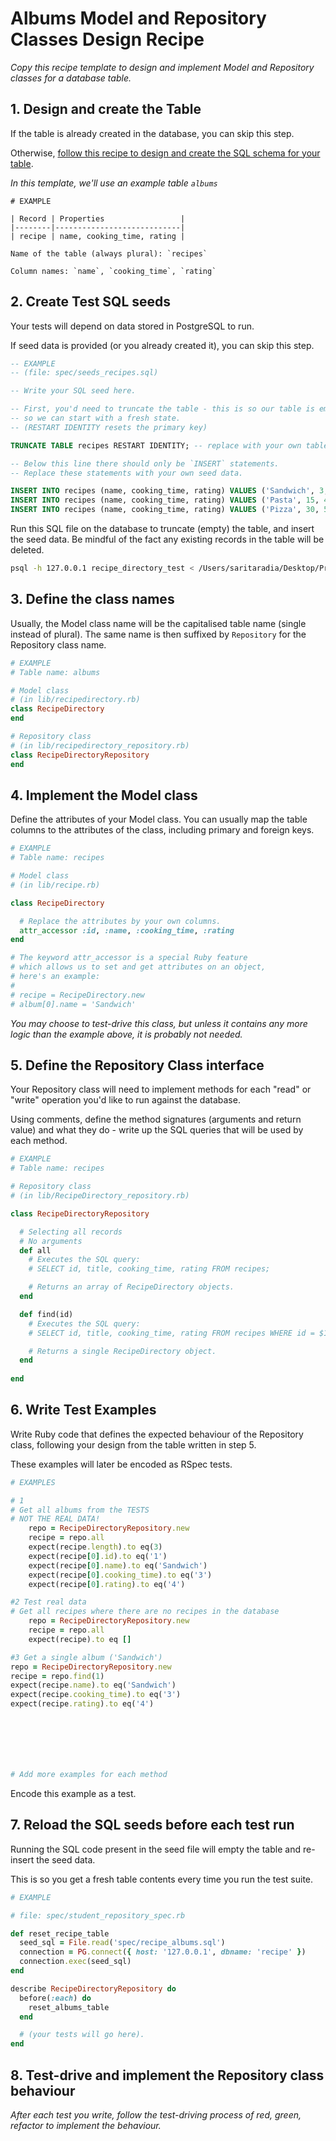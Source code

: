 # Albums Model and Repository Classes Design Recipe

_Copy this recipe template to design and implement Model and Repository classes for a database table._

## 1. Design and create the Table

If the table is already created in the database, you can skip this step.

Otherwise, [follow this recipe to design and create the SQL schema for your table](./single_table_design_recipe_template.md).

*In this template, we'll use an example table `albums`*

```
# EXAMPLE

| Record | Properties                 |
|--------|----------------------------|
| recipe | name, cooking_time, rating |

Name of the table (always plural): `recipes`

Column names: `name`, `cooking_time`, `rating`
```

## 2. Create Test SQL seeds

Your tests will depend on data stored in PostgreSQL to run.

If seed data is provided (or you already created it), you can skip this step.

```sql
-- EXAMPLE
-- (file: spec/seeds_recipes.sql)

-- Write your SQL seed here. 

-- First, you'd need to truncate the table - this is so our table is emptied between each test run,
-- so we can start with a fresh state.
-- (RESTART IDENTITY resets the primary key)

TRUNCATE TABLE recipes RESTART IDENTITY; -- replace with your own table name.

-- Below this line there should only be `INSERT` statements.
-- Replace these statements with your own seed data.

INSERT INTO recipes (name, cooking_time, rating) VALUES ('Sandwich', 3, 4);
INSERT INTO recipes (name, cooking_time, rating) VALUES ('Pasta', 15, 4);
INSERT INTO recipes (name, cooking_time, rating) VALUES ('Pizza', 30, 5);

```

Run this SQL file on the database to truncate (empty) the table, and insert the seed data. Be mindful of the fact any existing records in the table will be deleted.

```bash
psql -h 127.0.0.1 recipe_directory_test < /Users/saritaradia/Desktop/Projects/recipes_directory/spec/seeds_recipes.sql
```

## 3. Define the class names

Usually, the Model class name will be the capitalised table name (single instead of plural). The same name is then suffixed by `Repository` for the Repository class name.

```ruby
# EXAMPLE
# Table name: albums

# Model class
# (in lib/recipedirectory.rb)
class RecipeDirectory
end

# Repository class
# (in lib/recipedirectory_repository.rb)
class RecipeDirectoryRepository
end
```

## 4. Implement the Model class

Define the attributes of your Model class. You can usually map the table columns to the attributes of the class, including primary and foreign keys.

```ruby
# EXAMPLE
# Table name: recipes

# Model class
# (in lib/recipe.rb)

class RecipeDirectory

  # Replace the attributes by your own columns.
  attr_accessor :id, :name, :cooking_time, :rating
end

# The keyword attr_accessor is a special Ruby feature
# which allows us to set and get attributes on an object,
# here's an example:
#
# recipe = RecipeDirectory.new
# album[0].name = 'Sandwich'

```

*You may choose to test-drive this class, but unless it contains any more logic than the example above, it is probably not needed.*

## 5. Define the Repository Class interface

Your Repository class will need to implement methods for each "read" or "write" operation you'd like to run against the database.

Using comments, define the method signatures (arguments and return value) and what they do - write up the SQL queries that will be used by each method.

```ruby
# EXAMPLE
# Table name: recipes

# Repository class
# (in lib/RecipeDirectory_repository.rb)

class RecipeDirectoryRepository

  # Selecting all records
  # No arguments
  def all
    # Executes the SQL query:
    # SELECT id, title, cooking_time, rating FROM recipes;

    # Returns an array of RecipeDirectory objects.
  end

  def find(id)
    # Executes the SQL query:
    # SELECT id, title, cooking_time, rating FROM recipes WHERE id = $1;

    # Returns a single RecipeDirectory object.
  end
  
end
```

## 6. Write Test Examples

Write Ruby code that defines the expected behaviour of the Repository class, following your design from the table written in step 5.

These examples will later be encoded as RSpec tests.

```ruby
# EXAMPLES

# 1
# Get all albums from the TESTS
# NOT THE REAL DATA!
    repo = RecipeDirectoryRepository.new 
    recipe = repo.all 
    expect(recipe.length).to eq(3)
    expect(recipe[0].id).to eq('1')
    expect(recipe[0].name).to eq('Sandwich')
    expect(recipe[0].cooking_time).to eq('3')
    expect(recipe[0].rating).to eq('4')

#2 Test real data
# Get all recipes where there are no recipes in the database
    repo = RecipeDirectoryRepository.new
    recipe = repo.all 
    expect(recipe).to eq []

#3 Get a single album ('Sandwich')
repo = RecipeDirectoryRepository.new
recipe = repo.find(1)
expect(recipe.name).to eq('Sandwich')
expect(recipe.cooking_time).to eq('3')
expect(recipe.rating).to eq('4')







# Add more examples for each method
```

Encode this example as a test.

## 7. Reload the SQL seeds before each test run

Running the SQL code present in the seed file will empty the table and re-insert the seed data.

This is so you get a fresh table contents every time you run the test suite.

```ruby
# EXAMPLE

# file: spec/student_repository_spec.rb

def reset_recipe_table
  seed_sql = File.read('spec/recipe_albums.sql')
  connection = PG.connect({ host: '127.0.0.1', dbname: 'recipe' })
  connection.exec(seed_sql)
end

describe RecipeDirectoryRepository do
  before(:each) do 
    reset_albums_table
  end

  # (your tests will go here).
end
```

## 8. Test-drive and implement the Repository class behaviour

_After each test you write, follow the test-driving process of red, green, refactor to implement the behaviour._